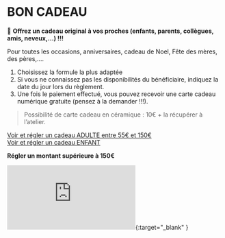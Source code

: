 # BON CADEAU  

🎁 **Offrez un cadeau original à vos proches (enfants, parents, collègues, amis, neveux,…) !!!**  

Pour toutes les occasions, anniversaires, cadeau de Noel, Fête des mères, des pères,….  

1. Choisissez la formule la plus adaptée  
2. Si vous ne connaissez pas les disponibilités du bénéficiaire, indiquez la date du jour lors du règlement.  
3. Une fois le paiement effectué, vous pouvez recevoir une carte cadeau numérique gratuite (pensez à la demander !!!).   
> Possibilité de carte cadeau en céramique : 10€ + la récupérer à l’atelier.  
      
[Voir et régler un cadeau ADULTE entre 55€ et 150€](stages_adultes)  
[Voir et régler un cadeau ENFANT](activites_enfants)  

**Régler un montant supérieure à 150€**  
<iframe id="haWidgetButton" src="https://www.helloasso.com/associations/fans-de-terre/paiements/reglement-fans-de-terre/widget-bouton" style="border: none;"></iframe>{:target="_blank" }

